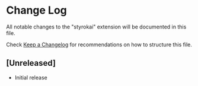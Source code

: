 # Change Log
All notable changes to the "styrokai" extension will be documented in this file.

Check [Keep a Changelog](http://keepachangelog.com/) for recommendations on how to structure this file.

## [Unreleased]
- Initial release
